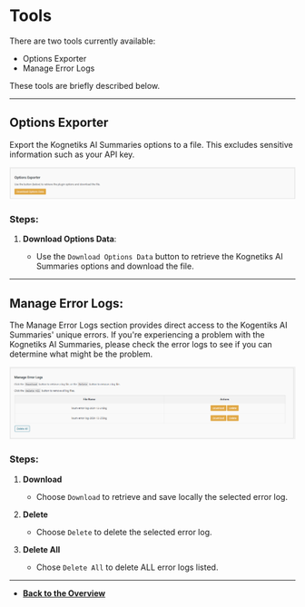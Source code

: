# Tools

There are two tools currently available:

- Options Exporter
- Manage Error Logs

These tools are briefly described below.

---

## Options Exporter

Export the Kognetiks AI Summaries options to a file.  This excludes sensitive information such as your API key.

![Options Exporter](options-exporter.png)

### Steps:

1. **Download Options Data**:

   - Use the ```Download Options Data``` button to retrieve the Kognetiks AI Summaries options and download the file.

---

## Manage Error Logs:

The Manage Error Logs section provides direct access to the Kogentiks AI Summaries' unique errors.  If you're experiencing a problem with the Kognetiks AI Summaries, please check the error logs to see if you can determine what might be the problem.

![Manage Error Logs](manage-error-logs.png)


### Steps:

1. **Download**
    - Choose ```Download``` to retrieve and save locally the selected error log.

2. **Delete**
    - Choose ```Delete``` to delete the selected error log.

3. **Delete All**
    - Chose ```Delete All``` to delete ALL error logs listed.

---

- **[Back to the Overview](/overview.md)**

